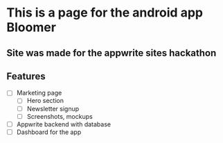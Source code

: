 # This is a page for the android app Bloomer

## Site was made for the appwrite sites hackathon

## Features

- [ ] Marketing page
  - [ ] Hero section
  - [ ] Newsletter signup
  - [ ] Screenshots, mockups
- [ ] Appwrite backend with database
- [ ] Dashboard for the app
